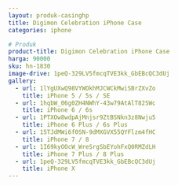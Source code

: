 ```yaml
---
layout: produk-casinghp
title: Digimon Celebration iPhone Case
categories: iphone

# Produk
product-title: Digimon Celebration iPhone Case
harga: 90000
sku: hn-1830
image-drive: 1peQ-329LV5fmcqTVE3kk_GbEBcQC3dUj
gallery:
  - url: 1lYgUXwQ98VYWOkhMJCWCkMwiSBrZXvZo
    title: iPhone 5 / 5s / SE
  - url: 1hqbW_06g0ZH4NWhY-43w79AtAlT82SWc
    title: iPhone 6 / 6s
  - url: 1PTXOw8wdpAjMnjsr9ZtBSNkn3z8Nwju5
    title: iPhone 6 Plus / 6s Plus
  - url: 15TJdMWi6f0SN-9dMXGVX55QYFlzm4fHC
    title: iPhone 7 / 8
  - url: 1I69kyOOcW_WreSrgSbEYohFxQ0RMZdLH
    title: iPhone 7 Plus / 8 Plus
  - url: 1peQ-329LV5fmcqTVE3kk_GbEBcQC3dUj
    title: iPhone X
---
```

